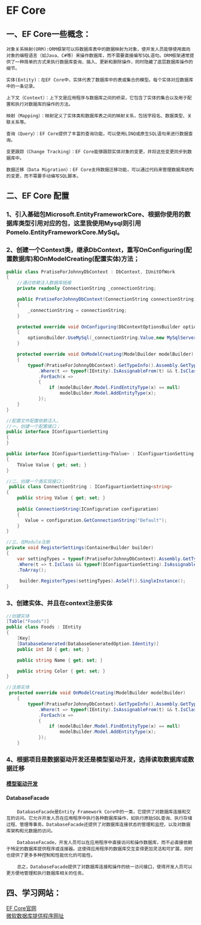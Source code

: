 EF Core
====
## 一、EF Core一些概念：
```
对象关系映射(ORM):ORM框架可以将数据库表中的数据映射为对象，使开发人员能够使用面向对象的编程语言（如Java、C#等）来操作数据库，而不需要直接编写SQL语句。ORM框架通常提供了一种简单的方式来执行数据库查询、插入、更新和删除操作，同时隐藏了底层数据库操作的细节。
    
实体(Entity)：在EF Core中，实体代表了数据库中的表或集合的模型。每个实体对应数据库中的一条记录。

上下文（Context）：上下文是应用程序与数据库之间的桥梁，它包含了实体的集合以及用于配置和执行对数据库的操作的方法。

映射（Mapping）：映射定义了实体类和数据库表之间的映射关系，包括字段名、数据类型、关联关系等。

查询（Query）：EF Core提供了丰富的查询功能，可以使用LINQ或原生SQL语句来进行数据查询。

变更跟踪（Change Tracking）：EF Core能够跟踪实体对象的变更，并将这些变更同步到数据库中。

数据迁移（Data Migration）：EF Core支持数据迁移功能，可以通过代码来管理数据库结构的变更，而不需要手动编写SQL脚本。
```

## 二、EF Core 配置

###   1、引入基础包Microsoft.EntityFrameworkCore、根据你使用的数据库类型引用对应的包，这里我使用Mysql则引用Pomelo.EntityFrameworkCore.MySql。  
        
###   2、创建一个Context类，继承DbContext，重写OnConfiguring(配置数据库)和OnModelCreating(配置实体)方法；
```C#
public class PratiseForJohnnyDbContext : DbContext, IUnitOfWork
{
    //通过依赖注入数据库链接
    private readonly ConnectionString _connectionString;

    public PratiseForJohnnyDbContext(ConnectionString connectionString)
    {
        _connectionString = connectionString;
    }

    protected override void OnConfiguring(DbContextOptionsBuilder optionsBuilder)
    {
        optionsBuilder.UseMySql(_connectionString.Value,new MySqlServerVersion(new Version(8,2,0)));
    }

    protected override void OnModelCreating(ModelBuilder modelBuilder)
    {
        typeof(PratiseForJohnnyDbContext).GetTypeInfo().Assembly.GetTypes()
            .Where(t => typeof(IEntity).IsAssignableFrom(t) && t.IsClass).ToList()
            .ForEach(x =>
            {
                if (modelBuilder.Model.FindEntityType(x) == null)
                    modelBuilder.Model.AddEntityType(x);
            });
    }
}

//配置文件配置依赖注入，
//一、创建一个配置接口；
public interface IConfiguartionSetting
{
}

public interface IConfiguartionSetting<TValue> : IConfiguartionSetting
{
    TValue Value { get; set; }
}

//二、创建一个类实现接口；
 public class ConnectionString : IConfiguartionSetting<string>
{
    public string Value { get; set; }
            
    public ConnectionString(IConfiguration configuration)
    {
       Value = configuration.GetConnectionString("Default");
    }
}

//三、在Module注册
private void RegisterSettings(ContainerBuilder builder)
{
    var settingTypes = typeof(PratiseForJohnnyDbContext).Assembly.GetTypes()
    .Where(t => t.IsClass && typeof(IConfiguartionSetting).IsAssignableFrom(t))
    .ToArray();
        
     builder.RegisterTypes(settingTypes).AsSelf().SingleInstance();
}
```
###   3、创建实体、并且在context注册实体
```C#
//创建实体
[Table("Foods")]
public class Foods : IEntity
{
    [Key] 
    [DatabaseGenerated(DatabaseGeneratedOption.Identity)]
    public int Id { get; set; }

    public string Name { get; set; }

    public string Color { get; set; }
}

//注册实体
 protected override void OnModelCreating(ModelBuilder modelBuilder)
    {
        typeof(PratiseForJohnnyDbContext).GetTypeInfo().Assembly.GetTypes()
            .Where(t => typeof(IEntity).IsAssignableFrom(t) && t.IsClass).ToList()
            .ForEach(x =>
            {
                if (modelBuilder.Model.FindEntityType(x) == null)
                    modelBuilder.Model.AddEntityType(x);
            });
    }
```
###   4、根据项目是数据驱动开发还是模型驱动开发，选择读取数据库或数据迁移
#### [模型驱动开发](https://github.com/xieyangp/notes/blob/main/Dbup.md) 

#### DatabaseFacade
```
    DatabaseFacade是Entity Framework Core中的一类，它提供了对数据库连接和交互的访问。它允许开发人员在应用程序中执行各种数据库操作，如执行原始SQL查询、执行存储过程、管理等事务。DatabaseFacade还提供了对数据库连接状态的管理和监控，以及对数据库架构和元数据的访问。

    DatabaseFacade，开发人员可以在应用程序中直接访问和操作数据库，而不必直接依赖于特定的数据库提供程序或连接器。这使得应用程序的数据库交互变得更加灵活和可扩展，同时也提供了更多多种控制和性能优化的可能性。
    
    总之，DatabaseFacade提供了对数据库连接和操作的统一访问接口，使得开发人员可以更方便地管理和执行数据库相关的任务。
```
## 四、学习网站：
[EF Core官网](https://learn.microsoft.com/zh-cn/ef/core/)   
[微软数据库提供程序网址](https://learn.microsoft.com/zh-cn/ef/core/providers/?tabs=dotnet-core-clia)
